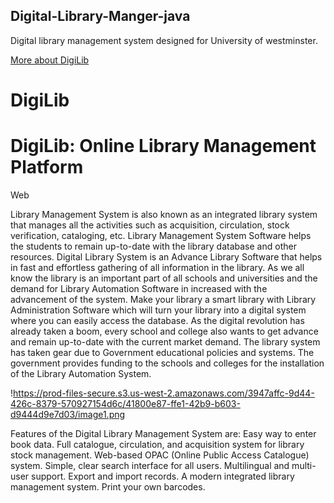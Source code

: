 ## Digital-Library-Manger-java

Digital library management system designed for University of westminster.

[More about DigiLib](https://garnet-cardamom-4d4.notion.site/DigiLib-203482b37ebf44b2b1cefc4cafd68aea?pvs=4)

# DigiLib

# DigiLib: Online Library Management Platform

Web

Library Management System is also known as an integrated library system that manages all the activities such as acquisition, circulation, stock verification, cataloging, etc. Library Management System Software helps the students to remain up-to-date with the library database and other resources. Digital Library System is an Advance Library Software that helps in fast and effortless gathering of all information in the library. As we all know the library is an important part of all schools and universities and the demand for Library Automation Software in increased with the advancement of the system. Make your library a smart library with Library Administration Software which will turn your library into a digital system where you can easily access the database. As the digital revolution has already taken a boom, every school and college also wants to get advance and remain up-to-date with the current market demand. The library system has taken gear due to Government educational policies and systems. The government provides funding to the schools and colleges for the installation of the Library Automation System.

!https://prod-files-secure.s3.us-west-2.amazonaws.com/3947affc-9d44-426c-8379-570927154d6c/41800e87-ffe1-42b9-b603-d9444d9e7d03/image1.png

Features of the Digital Library Management System are: Easy way to enter book data. Full catalogue, circulation, and acquisition system for library stock management. Web-based OPAC (Online Public Access Catalogue) system. Simple, clear search interface for all users. Multilingual and multi-user support. Export and import records. A modern integrated library management system. Print your own barcodes.
